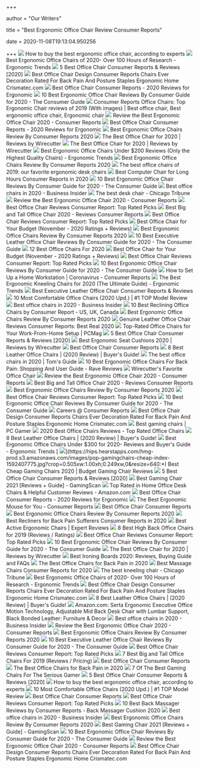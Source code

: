 +++
        
author = "Our Writers"
        
title = "Best Ergonomic Office Chair Review Consumer Reports"
        
date = 2020-11-08T19:13:04.950256
        
+++
[ ![](https://media2.s-nbcnews.com/i/newscms/2020_25/3390893/ergonomic-office-chairs-kr-2x1-tease-200618_38008296185ce90fd52b401caf79df24.jpg)](https://media2.s-nbcnews.com/i/newscms/2020_25/3390893/ergonomic-office-chairs-kr-2x1-tease-200618_38008296185ce90fd52b401caf79df24.jpg) How to buy the best ergonomic office chair, according to experts
[ ![](http://ergonomictrends.com/wp-content/uploads/2017/07/best-office-chairs-reviews-1.png)](http://ergonomictrends.com/wp-content/uploads/2017/07/best-office-chairs-reviews-1.png) Best Ergonomic Office Chairs of 2020- Over 100 Hours of Research - Ergonomic  Trends
[ ![](https://ws-na.amazon-adsystem.com/widgets/q?_encoding=UTF8&ASIN=B01N32UFNT&Format=_SL250_&ID=AsinImage&MarketPlace=US&ServiceVersion=20070822&WS=1&tag=consumerreports0f-20&language=en_US)](https://ws-na.amazon-adsystem.com/widgets/q?_encoding=UTF8&ASIN=B01N32UFNT&Format=_SL250_&ID=AsinImage&MarketPlace=US&ServiceVersion=20070822&WS=1&tag=consumerreports0f-20&language=en_US) 5 Best Office Chair Consumer Reports & Reviews [2020]
[ ![](http://www.crismatec.com/python/de/best-office-chair-design-interioryou_office-decoration.jpg)](http://www.crismatec.com/python/de/best-office-chair-design-interioryou_office-decoration.jpg) Best Office Chair Design Consumer Reports Chairs Ever Decoration Rated For  Back Pain And Posture Staples Ergonomic Home Crismatec.com
[ ![](https://www.healthyarea.org/wp-content/uploads/2018/12/Mirra-Chair-by-Herman-Miller-Fully-Featured-Graphite-Frame-Graphite-e1434847369600.jpg)](https://www.healthyarea.org/wp-content/uploads/2018/12/Mirra-Chair-by-Herman-Miller-Fully-Featured-Graphite-Frame-Graphite-e1434847369600.jpg)  Best Office Chair Consumer Reports - 2020 Reviews for Ergonomic
[ ![](https://m.media-amazon.com/images/I/413Vwz7PUbL.jpg)](https://m.media-amazon.com/images/I/413Vwz7PUbL.jpg) 10 Best Ergonomic Office Chair Reviews By Consumer Guide for 2020 - The  Consumer Guide
[ ![](https://i.pinimg.com/originals/af/b6/53/afb6533ac9f621c0f995d2ef13e5e08f.jpg)](https://i.pinimg.com/originals/af/b6/53/afb6533ac9f621c0f995d2ef13e5e08f.jpg)  Consumer Reports Office Chairs: Top Ergonomic Chair reviews of 2019  (With images) | Best office chair, Best ergonomic office chair, Ergonomic  chair
[ ![](https://www.reviewthebests.com/wp-content/uploads/2018/09/15-890x395_c.png)](https://www.reviewthebests.com/wp-content/uploads/2018/09/15-890x395_c.png) Review the Best Ergonomic Office Chair 2020 - Consumer Reports
[ ![](https://www.healthyarea.org/wp-content/uploads/2019/05/best-ergonomic-office-chair-reviews-consumer-reports-930x460.jpg)](https://www.healthyarea.org/wp-content/uploads/2019/05/best-ergonomic-office-chair-reviews-consumer-reports-930x460.jpg)  Best Office Chair Consumer Reports - 2020 Reviews for Ergonomic
[ ![](https://www.besttopreviews.info/wp-content/uploads/2019/09/81BgkrxFcWL._SL1500_.jpg)](https://www.besttopreviews.info/wp-content/uploads/2019/09/81BgkrxFcWL._SL1500_.jpg) Best Ergonomic Office Chairs Review By Consumer Reports 2020
[ ![](https://cdn.thewirecutter.com/wp-content/media/2020/09/officechairs-2048px-9607.jpg?auto=webp&crop=1.91:1&width=1200)](https://cdn.thewirecutter.com/wp-content/media/2020/09/officechairs-2048px-9607.jpg?auto=webp&crop=1.91:1&width=1200) The Best Office Chair for 2020 | Reviews by Wirecutter
[ ![](https://d1b5h9psu9yexj.cloudfront.net/5707/Herman-Miller-Aeron_20180409-135854_full.jpg)](https://d1b5h9psu9yexj.cloudfront.net/5707/Herman-Miller-Aeron_20180409-135854_full.jpg) The Best Office Chair for 2020 | Reviews by Wirecutter
[ ![](http://ergonomictrends.com/wp-content/uploads/2018/01/best-ergonomic-office-chairs-under-200.png)](http://ergonomictrends.com/wp-content/uploads/2018/01/best-ergonomic-office-chairs-under-200.png) Best Ergonomic Office Chairs Under $200 Reviews (Only the Highest Quality  Chairs) - Ergonomic Trends
[ ![](https://www.besttopreviews.info/wp-content/uploads/2019/09/41RVXcv10gL-184x300.jpg)](https://www.besttopreviews.info/wp-content/uploads/2019/09/41RVXcv10gL-184x300.jpg) Best Ergonomic Office Chairs Review By Consumer Reports 2020
[ ![](https://www.gannett-cdn.com/presto/2019/10/14/USAT/1c80747a-b74b-4023-9ced-f08a880485a2-Office-Chair-TBRN-Hero.jpg?crop=4977,2800,x0,y0&width=3200&height=1680&fit=bounds)](https://www.gannett-cdn.com/presto/2019/10/14/USAT/1c80747a-b74b-4023-9ced-f08a880485a2-Office-Chair-TBRN-Hero.jpg?crop=4977,2800,x0,y0&width=3200&height=1680&fit=bounds) The best office chairs of 2019: our favorite ergonomic desk chairs
[ ![](https://bestconsumerrating.com/wp-content/uploads/2020/10/Best-Computer-Chairs-for-Long-Hours.jpg)](https://bestconsumerrating.com/wp-content/uploads/2020/10/Best-Computer-Chairs-for-Long-Hours.jpg) Best Computer Chair for Long Hours Consumer Reports in 2020
[ ![](https://m.media-amazon.com/images/I/415PzflNnpL.jpg)](https://m.media-amazon.com/images/I/415PzflNnpL.jpg) 10 Best Ergonomic Office Chair Reviews By Consumer Guide for 2020 - The  Consumer Guide
[ ![](https://i.insider.com/5e14f945b2e66a3f942a8393?width=1136&format=jpeg)](https://i.insider.com/5e14f945b2e66a3f942a8393?width=1136&format=jpeg) Best office chairs in 2020 - Business Insider
[ ![](https://www.chicagotribune.com/resizer/C4LoTXYcZrROrC5zQn6SBDKgef8=/800x450/top/arc-anglerfish-arc2-prod-tronc.s3.amazonaws.com/public/644Y6XTQURA6DKUTXIC3SIJM6M.jpg)](https://www.chicagotribune.com/resizer/C4LoTXYcZrROrC5zQn6SBDKgef8=/800x450/top/arc-anglerfish-arc2-prod-tronc.s3.amazonaws.com/public/644Y6XTQURA6DKUTXIC3SIJM6M.jpg) The best desk chair - Chicago Tribune
[ ![](http://www.reviewthebests.com/wp-content/uploads/2018/09/15.png)](http://www.reviewthebests.com/wp-content/uploads/2018/09/15.png) Review the Best Ergonomic Office Chair 2020 - Consumer Reports
[ ![](https://images-na.ssl-images-amazon.com/images/I/61YPUHEFNxL._AC_SL1000_.jpg)](https://images-na.ssl-images-amazon.com/images/I/61YPUHEFNxL._AC_SL1000_.jpg) Best Office Chair Reviews Consumer Report: Top Rated Picks
[ ![](https://www.healthyarea.org/wp-content/uploads/2020/05/big-and-tall-office-chair-consumer-reports-e1588559852216.jpg)](https://www.healthyarea.org/wp-content/uploads/2020/05/big-and-tall-office-chair-consumer-reports-e1588559852216.jpg) Best Big and Tall Office Chair 2020 - Reviews Consumer Reports
[ ![](https://images-na.ssl-images-amazon.com/images/I/912-8OHzJaL._AC_SL500_.jpg)](https://images-na.ssl-images-amazon.com/images/I/912-8OHzJaL._AC_SL500_.jpg) Best Office Chair Reviews Consumer Report: Top Rated Picks
[ ![](https://m.media-amazon.com/images/I/31Rd0sWhXlL.jpg)](https://m.media-amazon.com/images/I/31Rd0sWhXlL.jpg) Best Office Chair for Your Budget (November - 2020 Ratings + Reviews)
[ ![](https://www.besttopreviews.info/wp-content/uploads/2019/09/81IrBcpbIxL._SL1500_.jpg)](https://www.besttopreviews.info/wp-content/uploads/2019/09/81IrBcpbIxL._SL1500_.jpg) Best Ergonomic Office Chairs Review By Consumer Reports 2020
[ ![](https://theconsumer.guide/wp-content/uploads/2019/08/B01KNB3PSE.jpg)](https://theconsumer.guide/wp-content/uploads/2019/08/B01KNB3PSE.jpg) 10 Best Executive Leather Office Chair Reviews By Consumer Guide for 2020 -  The Consumer Guide
[ ![](https://www.btod.com/blog/wp-content/uploads/2019/10/best-office-chairs-2020-blog-header.jpg)](https://www.btod.com/blog/wp-content/uploads/2019/10/best-office-chairs-2020-blog-header.jpg) 12 Best Office Chairs For 2020
[ ![](https://m.media-amazon.com/images/I/41mNKdaRBuL.jpg)](https://m.media-amazon.com/images/I/41mNKdaRBuL.jpg) Best Office Chair for Your Budget (November - 2020 Ratings + Reviews)
[ ![](https://images-na.ssl-images-amazon.com/images/I/71GaYIEzdQL._AC_SL1180_.jpg)](https://images-na.ssl-images-amazon.com/images/I/71GaYIEzdQL._AC_SL1180_.jpg) Best Office Chair Reviews Consumer Report: Top Rated Picks
[ ![](https://m.media-amazon.com/images/I/41HEuri17lL.jpg)](https://m.media-amazon.com/images/I/41HEuri17lL.jpg) 10 Best Ergonomic Office Chair Reviews By Consumer Guide for 2020 - The  Consumer Guide
[ ![](https://article.images.consumerreports.org/f_auto/prod/content/dam/CRO-Images-2020/Health/03Mar/CR-Health-Inlinehero-ergnomic-working-from-home-0320)](https://article.images.consumerreports.org/f_auto/prod/content/dam/CRO-Images-2020/Health/03Mar/CR-Health-Inlinehero-ergnomic-working-from-home-0320) How to Set Up a Home Workstation | Coronavirus - Consumer Reports
[ ![](http://ergonomictrends.com/wp-content/uploads/2017/07/ergonomic-kneeling-chairs-reviews.png)](http://ergonomictrends.com/wp-content/uploads/2017/07/ergonomic-kneeling-chairs-reviews.png) The Best Ergonomic Kneeling Chairs for 2020 (The Ultimate Guide) - Ergonomic  Trends
[ ![](https://centerforsealevelrise.org/wp-content/uploads/2020/02/Best-Executive-Leather-Office-Chair.jpg)](https://centerforsealevelrise.org/wp-content/uploads/2020/02/Best-Executive-Leather-Office-Chair.jpg) Best Executive Leather Office Chair Consumer Reports & Reviews
[ ![](https://www.leaphomeward.com/wp-content/uploads/2019/11/Top-12-Most-Comfortable-Chairs.png)](https://www.leaphomeward.com/wp-content/uploads/2019/11/Top-12-Most-Comfortable-Chairs.png) 10 Most Comfortable Office Chairs (2020 Upd.) | #1 TOP Model Review
[ ![](https://i.insider.com/5e6ff782c485400dfe21b0f2?width=1136&format=jpeg)](https://i.insider.com/5e6ff782c485400dfe21b0f2?width=1136&format=jpeg) Best office chairs in 2020 - Business Insider
[ ![](https://aztoplist.com/wp-content/uploads/2019/09/best-reclining-office-chairs-in-us-uk-canandado.jpg)](https://aztoplist.com/wp-content/uploads/2019/09/best-reclining-office-chairs-in-us-uk-canandado.jpg) 10 Best Reclining Office Chairs by Consumer Report - US, UK, Canada
[ ![](https://www.besttopreviews.info/wp-content/uploads/2020/07/71SvuA4YsoL._AC_SL1480_.jpg)](https://www.besttopreviews.info/wp-content/uploads/2020/07/71SvuA4YsoL._AC_SL1480_.jpg) Best Ergonomic Office Chairs Review By Consumer Reports 2020
[ ![](https://www.healthyarea.org/wp-content/uploads/2020/05/best-genuine-leather-office-chair-real-leather-office-chair-consumer-reports-e1590374982491.jpg)](https://www.healthyarea.org/wp-content/uploads/2020/05/best-genuine-leather-office-chair-real-leather-office-chair-consumer-reports-e1590374982491.jpg) Genuine Leather Office Chair Reviews Consumer Reports: Best Real 2020
[ ![](https://i.pcmag.com/imagery/roundup-products/04Er8deHb0dx9qhH4VIoHbZ..1569506999.jpg)](https://i.pcmag.com/imagery/roundup-products/04Er8deHb0dx9qhH4VIoHbZ..1569506999.jpg) Top-Rated Office Chairs for Your Work-From-Home Setup | PCMag
[ ![](https://consumerreportsguide.com/wp-content/uploads/2020/07/Best-office-chairs-reviews-300x281.jpg)](https://consumerreportsguide.com/wp-content/uploads/2020/07/Best-office-chairs-reviews-300x281.jpg) 5 Best Office Chair Consumer Reports & Reviews [2020]
[ ![](https://cdn.thewirecutter.com/wp-content/media/2020/09/ergonomicseatcushions2020-2048-9754.jpg?auto=webp&crop=1.91:1&width=1200)](https://cdn.thewirecutter.com/wp-content/media/2020/09/ergonomicseatcushions2020-2048-9754.jpg?auto=webp&crop=1.91:1&width=1200) Best Ergonomic Seat Cushions 2020 | Reviews by Wirecutter
[ ![](http://www.goodofficechairs.com/images/high-best-office-chair-consumer-reports.jpg)](http://www.goodofficechairs.com/images/high-best-office-chair-consumer-reports.jpg) Best Office Chair Consumer Reports
[ ![](https://www.leaphomeward.com/wp-content/uploads/2019/11/Embody-Models.jpg)](https://www.leaphomeward.com/wp-content/uploads/2019/11/Embody-Models.jpg) 8 Best Leather Office Chairs | (2020 Review) | Buyer's Guide!
[ ![](https://cdn.mos.cms.futurecdn.net/chg3AGHkpwVFcZeK26TKuA-1200-80.jpg)](https://cdn.mos.cms.futurecdn.net/chg3AGHkpwVFcZeK26TKuA-1200-80.jpg) The best office chairs in 2020 | Tom's Guide
[ ![](https://www.ravereviews.org/wp-content/uploads/2019/01/RAVE-OfficeChairBackPain-IntroSteelcaseLeap-1.jpg)](https://www.ravereviews.org/wp-content/uploads/2019/01/RAVE-OfficeChairBackPain-IntroSteelcaseLeap-1.jpg) 10 Best Ergonomic Office Chairs For Back Pain: Shopping And User Guide -  Rave Reviews
[ ![](https://thumbor.forbes.com/thumbor/960x0/https%3A%2F%2Fblogs-images.forbes.com%2Fforbes-finds%2Ffiles%2F2018%2F05%2Fimage1-640.jpg)](https://thumbor.forbes.com/thumbor/960x0/https%3A%2F%2Fblogs-images.forbes.com%2Fforbes-finds%2Ffiles%2F2018%2F05%2Fimage1-640.jpg) Wirecutter's Favorite Office Chair
[ ![](http://www.reviewthebests.com/wp-content/uploads/2018/09/11.png)](http://www.reviewthebests.com/wp-content/uploads/2018/09/11.png) Review the Best Ergonomic Office Chair 2020 - Consumer Reports
[ ![](https://www.healthyarea.org/wp-content/uploads/2020/05/best-big-tall-office-chair-for-big-peope.jpg)](https://www.healthyarea.org/wp-content/uploads/2020/05/best-big-tall-office-chair-for-big-peope.jpg) Best Big and Tall Office Chair 2020 - Reviews Consumer Reports
[ ![](https://www.besttopreviews.info/wp-content/uploads/2019/09/81q6pUa3KtL._SL1500_.jpg)](https://www.besttopreviews.info/wp-content/uploads/2019/09/81q6pUa3KtL._SL1500_.jpg) Best Ergonomic Office Chairs Review By Consumer Reports 2020
[ ![](https://images-na.ssl-images-amazon.com/images/I/81HvBkKCVJL._AC_SL1500_.jpg)](https://images-na.ssl-images-amazon.com/images/I/81HvBkKCVJL._AC_SL1500_.jpg) Best Office Chair Reviews Consumer Report: Top Rated Picks
[ ![](https://m.media-amazon.com/images/I/41F5g3yTpxL.jpg)](https://m.media-amazon.com/images/I/41F5g3yTpxL.jpg) 10 Best Ergonomic Office Chair Reviews By Consumer Guide for 2020 - The  Consumer Guide
[ ![](https://www.consumerreports.org/etc/designs/cro/spa-resources/career/images/fon-2a.jpg)](https://www.consumerreports.org/etc/designs/cro/spa-resources/career/images/fon-2a.jpg) Careers @ Consumer Reports
[ ![](http://www.crismatec.com/python/de/amazing-office-chairs-delectable-awesome-inspiration-design-of_office-decoration-701x451.jpg)](http://www.crismatec.com/python/de/amazing-office-chairs-delectable-awesome-inspiration-design-of_office-decoration-701x451.jpg) Best Office Chair Design Consumer Reports Chairs Ever Decoration Rated For  Back Pain And Posture Staples Ergonomic Home Crismatec.com
[ ![](https://cdn.mos.cms.futurecdn.net/eTsGaLnVkpozHC9CqhA6dK.jpg)](https://cdn.mos.cms.futurecdn.net/eTsGaLnVkpozHC9CqhA6dK.jpg) Best gaming chairs | PC Gamer
[ ![](https://www.bestconsumerreviews.com/wp-content/uploads/2014/01/Office-Chair-4.jpg)](https://www.bestconsumerreviews.com/wp-content/uploads/2014/01/Office-Chair-4.jpg) 2020 Best Office Chairs Reviews - Top Rated Office Chairs
[ ![](https://www.leaphomeward.com/wp-content/uploads/2019/11/Best-Leather-Chairs.png)](https://www.leaphomeward.com/wp-content/uploads/2019/11/Best-Leather-Chairs.png) 8 Best Leather Office Chairs | (2020 Review) | Buyer's Guide!
[ ![](http://ergonomictrends.com/wp-content/uploads/2018/01/best-ergonomic-office-chair-under-300.png)](http://ergonomictrends.com/wp-content/uploads/2018/01/best-ergonomic-office-chair-under-300.png) Best Ergonomic Office Chairs Under $300 for 2020- Reviews and Buyer's Guide  - Ergonomic Trends
[ ![](https://hips.hearstapps.com/hmg-prod.s3.amazonaws.com/images/pop-gamingchairs-cheap-index-1592407775.jpg?crop=0.505xw:1.00xh;0.249xw,0&resize=640:*)](https://hips.hearstapps.com/hmg-prod.s3.amazonaws.com/images/pop-gamingchairs-cheap-index-1592407775.jpg?crop=0.505xw:1.00xh;0.249xw,0&resize=640:*) Best Cheap Gaming Chairs 2020 | Budget Gaming Chair Reviews
[ ![](https://ws-na.amazon-adsystem.com/widgets/q?_encoding=UTF8&ASIN=B07C8C7X9G&Format=_SL250_&ID=AsinImage&MarketPlace=US&ServiceVersion=20070822&WS=1&tag=consumerreports0f-20&language=en_US)](https://ws-na.amazon-adsystem.com/widgets/q?_encoding=UTF8&ASIN=B07C8C7X9G&Format=_SL250_&ID=AsinImage&MarketPlace=US&ServiceVersion=20070822&WS=1&tag=consumerreports0f-20&language=en_US) 5 Best Office Chair Consumer Reports & Reviews [2020]
[ ![](https://www.gamingscan.com/wp-content/uploads/2020/10/Best-Gaming-Chairs.jpg)](https://www.gamingscan.com/wp-content/uploads/2020/10/Best-Gaming-Chairs.jpg) Best Gaming Chair 2021 [Reviews + Guide] - GamingScan
[ ![](https://m.media-amazon.com/images/I/71vbR3+AzaL._AC_SX500_SY500_.jpg)](https://m.media-amazon.com/images/I/71vbR3+AzaL._AC_SX500_SY500_.jpg) Top Rated in Home Office Desk Chairs & Helpful Customer Reviews - Amazon.com
[ ![](https://www.healthyarea.org/wp-content/uploads/2018/12/Ergohuman-ME7ERG-W09-01W09-01-Black-Mesh-Hi-Swivel-chair-e1434848546385.jpg)](https://www.healthyarea.org/wp-content/uploads/2018/12/Ergohuman-ME7ERG-W09-01W09-01-Black-Mesh-Hi-Swivel-chair-e1434848546385.jpg)  Best Office Chair Consumer Reports - 2020 Reviews for Ergonomic
[ ![](https://article.images.consumerreports.org/f_auto/prod/content/dam/CRO-Images-2020/Electronics/06June/CR-Elec-Inlinehero-ergonomic-mice-0620)](https://article.images.consumerreports.org/f_auto/prod/content/dam/CRO-Images-2020/Electronics/06June/CR-Elec-Inlinehero-ergonomic-mice-0620) The Best Ergonomic Mouse for You - Consumer Reports
[ ![](http://www.goodofficechairs.com/images/classic-best-office-chair-consumer-reports.jpg)](http://www.goodofficechairs.com/images/classic-best-office-chair-consumer-reports.jpg) Best Office Chair Consumer Reports
[ ![](https://www.besttopreviews.info/wp-content/uploads/2019/09/71dlqFIDwL._SL1500_.jpg)](https://www.besttopreviews.info/wp-content/uploads/2019/09/71dlqFIDwL._SL1500_.jpg) Best Ergonomic Office Chairs Review By Consumer Reports 2020
[ ![](https://consumerhome.org/wp-content/uploads/2020/04/1-115-300x300.jpg)](https://consumerhome.org/wp-content/uploads/2020/04/1-115-300x300.jpg) Best Recliners for Back Pain Sufferers Consumer Reports in 2020
[ ![](https://www.workwhilewalking.com/wp-content/uploads/2020/08/1-19-752x423.jpg)](https://www.workwhilewalking.com/wp-content/uploads/2020/08/1-19-752x423.jpg) Best Active Ergonomic Chairs | Expert Reviews
[ ![](https://www.btod.com/blog/wp-content/uploads/2019/03/best-high-back-chairs-2020-blog-header.jpg)](https://www.btod.com/blog/wp-content/uploads/2019/03/best-high-back-chairs-2020-blog-header.jpg) 8 Best High Back Office Chairs for 2019 (Reviews / Ratings)
[ ![](https://images-na.ssl-images-amazon.com/images/I/61XVxL7gl2L._AC_SL500_.jpg)](https://images-na.ssl-images-amazon.com/images/I/61XVxL7gl2L._AC_SL500_.jpg) Best Office Chair Reviews Consumer Report: Top Rated Picks
[ ![](https://theconsumer.guide/wp-content/uploads/2020/06/B0147WIC7E.jpg)](https://theconsumer.guide/wp-content/uploads/2020/06/B0147WIC7E.jpg) 10 Best Ergonomic Office Chair Reviews By Consumer Guide for 2020 - The  Consumer Guide
[ ![](https://cdn.thewirecutter.com/wp-content/media/2020/09/officechairs-2048px-5976.jpg?auto=webp&quality=75&width=1024)](https://cdn.thewirecutter.com/wp-content/media/2020/09/officechairs-2048px-5976.jpg?auto=webp&quality=75&width=1024) The Best Office Chair for 2020 | Reviews by Wirecutter
[ ![](https://wikiespressomachine.com/wp-content/uploads/Best-Ironing-Boards.jpg)](https://wikiespressomachine.com/wp-content/uploads/Best-Ironing-Boards.jpg) Best Ironing Boards 2020: Reviews, Buying Guide and FAQs
[ ![](https://www.spineuniverse.com/sites/default/files/imagecache/gallery-large/wysiwyg_imageupload/49916/2020/06/01/BretErgonomicMeshTaskChair.jpg)](https://www.spineuniverse.com/sites/default/files/imagecache/gallery-large/wysiwyg_imageupload/49916/2020/06/01/BretErgonomicMeshTaskChair.jpg) The Best Office Chairs for Back Pain in 2020
[ ![](https://i2.wp.com/bodygearable.com/wp-content/uploads/2017/04/10-Best-Massage-Chairs-Reviews.jpg?fit=1000%2C640&quality=100&strip=all&ssl=1)](https://i2.wp.com/bodygearable.com/wp-content/uploads/2017/04/10-Best-Massage-Chairs-Reviews.jpg?fit=1000%2C640&quality=100&strip=all&ssl=1) Best Massage Chairs Consumer Reports for 2020
[ ![](https://www.chicagotribune.com/resizer/6LOGQCfspHlJcGTnJsqVvLkKzQ0=/415x233/top/arc-anglerfish-arc2-prod-tronc.s3.amazonaws.com/public/BWJT3FHHB5C2HDGZBU32WBPOOY.jpg)](https://www.chicagotribune.com/resizer/6LOGQCfspHlJcGTnJsqVvLkKzQ0=/415x233/top/arc-anglerfish-arc2-prod-tronc.s3.amazonaws.com/public/BWJT3FHHB5C2HDGZBU32WBPOOY.jpg) The best kneeling chair - Chicago Tribune
[ ![](http://ergonomictrends.com/wp-content/uploads/2018/06/herman-miller-embody-chair-review-2.jpg)](http://ergonomictrends.com/wp-content/uploads/2018/06/herman-miller-embody-chair-review-2.jpg) Best Ergonomic Office Chairs of 2020- Over 100 Hours of Research - Ergonomic  Trends
[ ![](http://www.crismatec.com/python/de/modern-ergonomic-office-chair-desk-design_office-decoration.jpg)](http://www.crismatec.com/python/de/modern-ergonomic-office-chair-desk-design_office-decoration.jpg) Best Office Chair Design Consumer Reports Chairs Ever Decoration Rated For  Back Pain And Posture Staples Ergonomic Home Crismatec.com
[ ![](https://www.leaphomeward.com/wp-content/uploads/2019/11/Embody-Chair1-1024x1016.jpg)](https://www.leaphomeward.com/wp-content/uploads/2019/11/Embody-Chair1-1024x1016.jpg) 8 Best Leather Office Chairs | (2020 Review) | Buyer's Guide!
[ ![](https://images-na.ssl-images-amazon.com/images/I/81wi0zqp0RL._AC_SL1500_.jpg)](https://images-na.ssl-images-amazon.com/images/I/81wi0zqp0RL._AC_SL1500_.jpg) Amazon.com: Serta Ergonomic Executive Office Motion Technology, Adjustable  Mid Back Desk Chair with Lumbar Support, Black Bonded Leather: Furniture &  Decor
[ ![](https://i.insider.com/5e6ff846c485400dac21a626?width=1100&format=jpeg&auto=webp)](https://i.insider.com/5e6ff846c485400dac21a626?width=1100&format=jpeg&auto=webp) Best office chairs in 2020 - Business Insider
[ ![](http://www.reviewthebests.com/wp-content/uploads/2018/09/14.png)](http://www.reviewthebests.com/wp-content/uploads/2018/09/14.png) Review the Best Ergonomic Office Chair 2020 - Consumer Reports
[ ![](https://www.besttopreviews.info/wp-content/uploads/2019/09/91dwkcKFML._SL1500_.jpg)](https://www.besttopreviews.info/wp-content/uploads/2019/09/91dwkcKFML._SL1500_.jpg) Best Ergonomic Office Chairs Review By Consumer Reports 2020
[ ![](https://theconsumer.guide/wp-content/uploads/2019/08/B07PRF6231.jpg)](https://theconsumer.guide/wp-content/uploads/2019/08/B07PRF6231.jpg) 10 Best Executive Leather Office Chair Reviews By Consumer Guide for 2020 -  The Consumer Guide
[ ![](https://images-na.ssl-images-amazon.com/images/I/610tKOheTFL._AC_SL525_.jpg)](https://images-na.ssl-images-amazon.com/images/I/610tKOheTFL._AC_SL525_.jpg) Best Office Chair Reviews Consumer Report: Top Rated Picks
[ ![](https://www.btod.com/blog/wp-content/uploads/2019/03/best-big-tall-office-chairs-2020-blog-header.jpg)](https://www.btod.com/blog/wp-content/uploads/2019/03/best-big-tall-office-chairs-2020-blog-header.jpg) 7 Best Big and Tall Office Chairs For 2019 (Reviews / Pricing)
[ ![](http://www.goodofficechairs.com/images/best-office-chair-consumer-reports.jpg)](http://www.goodofficechairs.com/images/best-office-chair-consumer-reports.jpg) Best Office Chair Consumer Reports
[ ![](https://www.spineuniverse.com/sites/default/files/wysiwyg_imageupload/49571/2020/06/01/tempurpedic.jpg)](https://www.spineuniverse.com/sites/default/files/wysiwyg_imageupload/49571/2020/06/01/tempurpedic.jpg) The Best Office Chairs for Back Pain in 2020
[ ![](https://thumbor.forbes.com/thumbor/fit-in/1200x0/filters%3Aformat%28jpg%29/https%3A%2F%2Fspecials-images.forbesimg.com%2Fimageserve%2F5e98cd9811164600064006c1%2F0x0.jpg)](https://thumbor.forbes.com/thumbor/fit-in/1200x0/filters%3Aformat%28jpg%29/https%3A%2F%2Fspecials-images.forbesimg.com%2Fimageserve%2F5e98cd9811164600064006c1%2F0x0.jpg) 7 Of The Best Gaming Chairs For The Serious Gamer
[ ![](https://ws-na.amazon-adsystem.com/widgets/q?_encoding=UTF8&ASIN=B07B7K7N3P&Format=_SL250_&ID=AsinImage&MarketPlace=US&ServiceVersion=20070822&WS=1&tag=consumerreports0f-20&language=en_US)](https://ws-na.amazon-adsystem.com/widgets/q?_encoding=UTF8&ASIN=B07B7K7N3P&Format=_SL250_&ID=AsinImage&MarketPlace=US&ServiceVersion=20070822&WS=1&tag=consumerreports0f-20&language=en_US) 5 Best Office Chair Consumer Reports & Reviews [2020]
[ ![](https://media3.s-nbcnews.com/j/newscms/2020_38/3412297/31babiqwkdl-5f6130d3e9387_3c25c017f9013d72617c2de1ac5c7896.fit-720w.jpg)](https://media3.s-nbcnews.com/j/newscms/2020_38/3412297/31babiqwkdl-5f6130d3e9387_3c25c017f9013d72617c2de1ac5c7896.fit-720w.jpg) How to buy the best ergonomic office chair, according to experts
[ ![](https://www.leaphomeward.com/wp-content/uploads/2019/11/HM-Aeron.jpg)](https://www.leaphomeward.com/wp-content/uploads/2019/11/HM-Aeron.jpg) 10 Most Comfortable Office Chairs (2020 Upd.) | #1 TOP Model Review
[ ![](http://www.goodofficechairs.com/images/boss-best-office-chair-consumer-reports.jpg)](http://www.goodofficechairs.com/images/boss-best-office-chair-consumer-reports.jpg) Best Office Chair Consumer Reports
[ ![](https://images-na.ssl-images-amazon.com/images/I/71DrU0RwmNL._AC_SL500_.jpg)](https://images-na.ssl-images-amazon.com/images/I/71DrU0RwmNL._AC_SL500_.jpg) Best Office Chair Reviews Consumer Report: Top Rated Picks
[ ![](https://bodygearable.com/wp-content/uploads/2017/04/Best-Back-Massagers.jpg)](https://bodygearable.com/wp-content/uploads/2017/04/Best-Back-Massagers.jpg) 10 Best Back Massager Reviews by Consumer Reports - Back Massager Cushion  2020
[ ![](https://i.insider.com/5ec83927191824036d455f0c?width=800&format=jpeg)](https://i.insider.com/5ec83927191824036d455f0c?width=800&format=jpeg) Best office chairs in 2020 - Business Insider
[ ![](https://www.besttopreviews.info/wp-content/uploads/2020/07/51ZuwSkanL._AC_SL1200_.jpg)](https://www.besttopreviews.info/wp-content/uploads/2020/07/51ZuwSkanL._AC_SL1200_.jpg) Best Ergonomic Office Chairs Review By Consumer Reports 2020
[ ![](https://www.gamingscan.com/wp-content/uploads/2020/10/Secretlab-Omega-2020-Series-241x430.jpg)](https://www.gamingscan.com/wp-content/uploads/2020/10/Secretlab-Omega-2020-Series-241x430.jpg) Best Gaming Chair 2021 [Reviews + Guide] - GamingScan
[ ![](https://theconsumer.guide/wp-content/uploads/2020/06/B07L4ZQMDX.jpg)](https://theconsumer.guide/wp-content/uploads/2020/06/B07L4ZQMDX.jpg) 10 Best Ergonomic Office Chair Reviews By Consumer Guide for 2020 - The  Consumer Guide
[ ![](http://www.reviewthebests.com/wp-content/uploads/2018/09/12.png)](http://www.reviewthebests.com/wp-content/uploads/2018/09/12.png) Review the Best Ergonomic Office Chair 2020 - Consumer Reports
[ ![](http://www.crismatec.com/python/de/furniture-accessories-the-best-office-chairs_office-decoration-301x301.jpg)](http://www.crismatec.com/python/de/furniture-accessories-the-best-office-chairs_office-decoration-301x301.jpg) Best Office Chair Design Consumer Reports Chairs Ever Decoration Rated For  Back Pain And Posture Staples Ergonomic Home Crismatec.com
